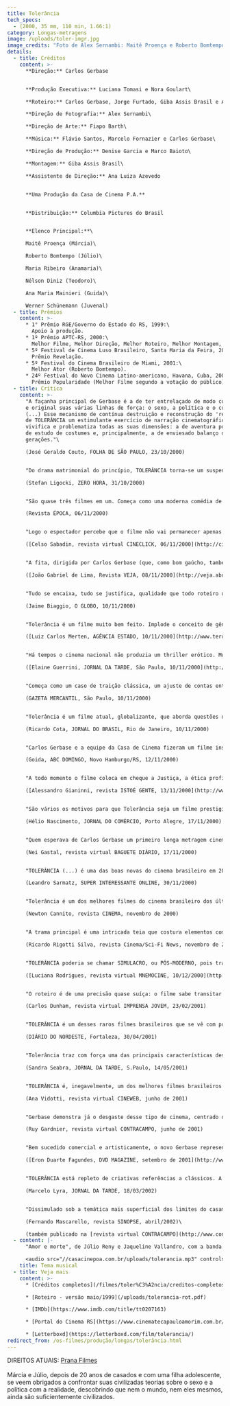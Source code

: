 ```yaml
---
title: Tolerância
tech_specs:
  - (2000, 35 mm, 110 min, 1.66:1)
category: Longas-metragens
image: /uploads/toler-imgr.jpg
image_credits: "Foto de Alex Sernambi: Maitê Proença e Roberto Bomtempo"
details:
  - title: Créditos
    content: >-
      **Direção:** Carlos Gerbase


      **Produção Executiva:** Luciana Tomasi e Nora Goulart\

      **Roteiro:** Carlos Gerbase, Jorge Furtado, Giba Assis Brasil e Alvaro Luiz Teixeira\

      **Direção de Fotografia:** Alex Sernambi\

      **Direção de Arte:** Fiapo Barth\

      **Música:** Flávio Santos, Marcelo Fornazier e Carlos Gerbase\

      **Direção de Produção:** Denise Garcia e Marco Baioto\

      **Montagem:** Giba Assis Brasil\

      **Assistente de Direção:** Ana Luiza Azevedo


      **Uma Produção da Casa de Cinema P.A.**


      **Distribuição:** Columbia Pictures do Brasil


      **Elenco Principal:**\

      Maitê Proença (Márcia)\

      Roberto Bomtempo (Júlio)\

      Maria Ribeiro (Anamaria)\

      Nélson Diniz (Teodoro)\

      Ana Maria Mainieri (Guida)\

      Werner Schünemann (Juvenal)
  - title: Prêmios
    content: >-
      * 1° Prêmio RGE/Governo do Estado do RS, 1999:\
        Apoio à produção.
      * 1º Prêmio APTC-RS, 2000:\
        Melhor Filme, Melhor Direção, Melhor Roteiro, Melhor Montagem, Melhor Música, Melhor Som, Melhor Direção de Arte
      * 5º Festival de Cinema Luso Brasileiro, Santa Maria da Feira, 2001:\
        Prêmio Revelação.
      * 5º Festival do Cinema Brasileiro de Miami, 2001:\
        Melhor Ator (Roberto Bomtempo).
      * 24º Festival do Novo Cinema Latino-americano, Havana, Cuba, 2002:\
        Prêmio Popularidade (Melhor Filme segundo a votação do público)
  - title: Crítica
    content: >-
      "A façanha principal de Gerbase é a de ter entrelaçado de modo competente
      e original suas várias linhas de força: o sexo, a política e o crime.
      (...) Esse mecanismo de contínua destruição e reconstrução do 'real' faz
      de TOLERÂNCIA um estimulante exercício de narração cinematográfica, que
      vivifica e problematiza todas as suas dimensões: a de aventura policial, a
      de estudo de costumes e, principalmente, a de enviesado balanço de
      gerações."\

      (José Geraldo Couto, FOLHA DE SÃO PAULO, 23/10/2000)


      "Do drama matrimonial do princípio, TOLERÂNCIA torna-se um suspense eficiente, em que Gerbase usa o recurso da não-linearidade. TOLERÂNCIA vale o ingresso."\

      (Stefan Ligocki, ZERO HORA, 31/10/2000)


      "São quase três filmes em um. Começa como uma moderna comédia de costumes, vira um drama conjugal barra-pesada e termina como um suspense bem arquitetado. (...) O resultado é uma hábil mistura de ingredientes. TOLERÂNCIA consegue ser despretensioso sem cair na banalidade."\

      (Revista ÉPOCA, 06/11/2000)


      "Logo o espectador percebe que o filme não vai permanecer apenas no plano das idéias e das reflexões. Pelo contrário, ele vai além, muito além, sempre brindando o público com dúvidas e armadilhas perspicazes, como deve acontecer num bom drama policial. (...) Competente e eficiente, o filme envolve e prende a atenção do espectador. É mais um belo trabalho brasileiro que merece ser conferido na tela grande."\

      ([Celso Sabadin, revista virtual CINECLICK, 06/11/2000](http://cinema.cineclick.uol.com.br/index.php/criticas/imprimir/titulo/tolerancia/id/129))


      "A fita, dirigida por Carlos Gerbase (que, como bom gaúcho, também é escritor e acaba de lançar um novo livro), é modernérrima. Tem troca de casais, banda de rock pauleira formada por mulheres. Poderia ser filmada em qualquer metrópole brasileira, exceto por alguns detalhes. Todos os personagens se tratam por tu. Até Maitê Proença, que é paulista, aprendeu a chamar policial de brigadiano. E o personagem de Roberto Bomtempo trabalha com computação gráfica e, a certa altura, aparece encarando um chimarrão."\

      ([João Gabriel de Lima, Revista VEJA, 08/11/2000](http://veja.abril.com.br/081100/p_048.html))


      "Tudo se encaixa, tudo se justifica, qualidade que todo roteiro quebra-cabeças persegue, mas quase nenhum alcança. Tolerância é um filme afilado na teoria, exemplar na execução e, o mais importante, capaz de somar apelo comercial e inteligência."\

      (Jaime Biaggio, O GLOBO, 10/11/2000)


      "Tolerância é um filme muito bem feito. Implode o conceito de gênero, porque trafega por vários deles, o que não deixa de revelar que outra das preocupações de Gerbase, além de (re)ver criticamente os ideais da geração de 68, é discutir a própria linguagem."\

      ([Luiz Carlos Merten, AGÊNCIA ESTADO, 10/11/2000](http://www.terra.com.br/cinema/drama/tolerancia.htm))


      "Há tempos o cinema nacional não produzia um thriller erótico. Muito menos um envolvente. Tolerância, de Carlos Gerbase, dá a largada como um drama conjugal, mas pouco a pouco prende a atenção do espectador enveredando pelo suspense."\

      ([Elaine Guerrini, JORNAL DA TARDE, São Paulo, 10/11/2000](http://www.terra.com.br/cinema/noticias/2000/11/10/006.htm))


      "Começa como um caso de traição clássica, um ajuste de contas entre marido e mulher, passa por thriller policial e ainda questiona os valores morais de uma geração livre. Tudo costurado com talento."\

      (GAZETA MERCANTIL, São Paulo, 10/11/2000)


      "Tolerância é um filme atual, globalizante, que aborda questões diretamente ligadas ao país, como a incompatibilidade entre o discurso da justiça e a realidade social, assim como temas universais, como a nova ordem imposta pelo fenômeno da virtualidade. Num mundo em que o real é cada vez mais manipulável, a tolerância corre o risco de tornar uma utopia. Azar da civilização."\

      (Ricardo Cota, JORNAL DO BRASIL, Rio de Janeiro, 10/11/2000)


      "Carlos Gerbase e a equipe da Casa de Cinema fizeram um filme instigante e moderno, que não se esgota a uma primeira visão. Tolerância consegue, ao mesmo tempo, ser irônico e assustador, mostrando muito de nossa realidade atual em termos comportamentais e políticos."\

      (Goida, ABC DOMINGO, Novo Hamburgo/RS, 12/11/2000)


      "A todo momento o filme coloca em cheque a Justiça, a ética profissional, a fidelidade no casamento e assim por diante. A tolerância, no caso dos personagens, muito bem interpretados, atinge graus de elasticidade impressionantes. O diretor, que também assina o roteiro com Jorge Furtado, Giba Assis Brasil e Álvaro Teixeira, faz um paralelo com o País e a população hoje. E acerta em cheio."\

      ([Alessandro Gianinni, revista ISTOÉ GENTE, 13/11/2000](http://www.terra.com.br/istoegente/67/divearte/cine_tolerancia.htm))


      "São vários os motivos para que Tolerância seja um filme prestigiado. Gerbase se aproxima das formas clássicas da narrativa, mas não se recusa a ser moderno. E seu filme possui a primeira e essencial virtude: procura expressar-se através da observação de personagens autênticos. Eis um relato que procura falar do mundo olhando para as criaturas que o habitam."\

      (Hélio Nascimento, JORNAL DO COMÉRCIO, Porto Alegre, 17/11/2000)


      "Quem esperava de Carlos Gerbase um primeiro longa metragem cinematograficamente perfeito não terá surpresa alguma com TOLERÂNCIA. Dizer que é o melhor filme realizado no Rio Grande do Sul seria pouco - afinal, não temos tantos filmes assim - mas chego a ponto de não temer afirmar que, mais do que isto,TOLERÂNCIA me parece o melhor filme (enquanto produto cinematográfico) realizado no Brasil dos últimos anos. Imagem perfeita, som perfeito, montagem muito boa e uma direção de gente grande, fazem a gente sair do cinema, aqui em Porto Alegre, com um baita orgulho. Afinal, o Rio Grande do Sul sabe fazer cinema. Ou, pelo menos, Gerbase sabe, e muito bem."\

      (Nei Gastal, revista virtual BAGUETE DIÁRIO, 17/11/2000)


      "TOLERÂNCIA (...) é uma das boas novas do cinema brasileiro em 2000. E é cinema urbano, sem aquela nostalgia repleta de mauvaise conscience que obriga todo diretor, não importando sua origem, a se embrenhar na caatinga, em bumbas-meu-boi e outros artigos folclóricos para americano ver na Festa do Oscar. (...) Se você mora em Porto Alegre (...), vai reconhecer na hora que os atores estão falando de um jeito diferente. É o "porto-alegrês", uma variante do português brasileiro que guarda algumas curiosidades. A conjugação esquisita da segunda pessoa do singular é uma dessas peculiaridades praticadas ao Sul do Brasil."\

      (Leandro Sarmatz, SUPER INTERESSANTE ONLINE, 30/11/2000)


      "Tolerância é um dos melhores filmes do cinema brasileiro dos últimos anos. Além do filme propriamente dito, o modelo de produção, baseado na realização coletiva, é um exemplo a ser seguido pelo cinema brasileiro."\

      (Newton Cannito, revista CINEMA, novembro de 2000)


      "A trama principal é uma intricada teia que costura elementos como adultério, traição, assassinato e - como o próprio titulo indica - tolerância. O grande ponto positivo do roteiro - e um artifício pouco usado no cinema nacional - é deixar o espectador intrigado com as inúmeras versões dos fatos ocorridos, explicando todos os acontecimentos apenas no final. Isso faz com que o público não desgrude os olhos da tela até se convencer, verdadeiramente, não apenas do que aconteceu, mas também de como tudo aconteceu, e isso só ocorre um pouco antes dos letreiros subirem pela tela."\

      (Ricardo Rigotti Silva, revista Cinema/Sci-Fi News, novembro de 2000)


      "TOLERÂNCIA poderia se chamar SIMULACRO, ou PÓS-MODERNO, pois trata , e muito, da simulação, da perda do real. É o simulacro cinema, falando sobre simulações, de ideais, de imagens, de situações, a própria trama é uma simulação, onde uma aparente vingança pode ser um ato de amor, ou uma aventura policial pode ser um manifesto sobre a condição humana."\

      ([Luciana Rodrigues, revista virtual MNEMOCINE, 10/12/2000](http://www.mnemocine.com.br/cinema/crit/tolerancia_lu.htm))


      "O roteiro é de uma precisão quase suíça: o filme sabe transitar pelo drama conjugal, pelo suspense urbano, pela crônica de costumes e até mesmo pela aventura adolescente sem abdicar de algo que não poucos cineastas esquecem: coerência. Acima de tudo, TOLERÂNCIA é um filme em que o espectador acredita e que, por mais que a trama dê reviravoltas – o que acontece, principalmente, no terço final – este não diminui o seu interesse da mesma forma como não diminui a sua credibilidade.\

      (Carlos Dunham, revista virtual IMPRENSA JOVEM, 23/02/2001)


      "TOLERÂNCIA é um desses raros filmes brasileiros que se vê com prazer e admiração. O roteiro, surpreendentemente enxuto, desenvolve um enredo sobre a capacidade e as conseqüências da tolerância. (...) A traição, o desejo e a manipulação são as tônicas desse inteligente enredo retratando a sociedade brasileira e seus casos de impunidade. (...) TOLERÂNCIA é a prova de um filme que deu certo."\

      (DIÁRIO DO NORDESTE, Fortaleza, 30/04/2001)


      "Tolerância traz com força uma das principais características desses criadores gaúchos, que é a engenhosidade para lidar com o tempo. Em pouquíssimas e leves imagens e uma voz em off, o espectador já fica sabendo quem são os personagens e o que fazem ali. E o faz crer que o filme parecerá uma história de amor. Não é. De preferência, tire o povinho de até 16 anos da sala."\

      (Sandra Seabra, JORNAL DA TARDE, S.Paulo, 14/05/2001)


      "TOLERÂNCIA é, inegavelmente, um dos melhores filmes brasileiros lançados recentemente, com uma narrativa cinematográfica perfeita, entrelaçando trama policial, sexo, política e a ética dos relacionamentos num mesmo caldeirão, sem jamais perder a mão. Mais uma boa surpresa de um dos pólos mais importantes de cinema do país."\

      (Ana Vidotti, revista virtual CINEWEB, junho de 2001)


      "Gerbase demonstra já o desgaste desse tipo de cinema, centrado demais em contar bem uma história e se esquecendo que essa história pode ter uma contrapartida na realidade. Gerbase em TOLERÂNCIA é um excelente aluno de cinema, mas que não consegue perceber nada da realidade. Resta a essa geração, talentosa sem dúvida, poder reaprender a observar a realidade. É preciso."\

      (Ruy Gardnier, revista virtual CONTRACAMPO, junho de 2001)


      "Bem sucedido comercial e artisticamente, o novo Gerbase representa um porto seguro na evolução do estilo de filmar de seu diretor desde os tempos de Inverno (1983). (...) Gerbase demonstra especial sensibilidade em dirigir seus atores, conferindo harmonia interpretativa a um elenco diferenciado de intérpretes em que a beleza despojada de Maitê Proença se mede com a tensão interior de Roberto Bontempo e (...) com os descontraídos e sensuais jovens em cena."\

      ([Eron Duarte Fagundes, DVD MAGAZINE, setembro de 2001](http://www.dvdmagazine.com.br/Fala_Eron/civilizada_classe_media.htm))


      "TOLERÂNCIA está repleto de criativas referências a clássicos. A história do assassinato, cometido pelo cliente de Maitê, muda a cada versão, a exemplo do belíssimo 'Rashomon', de Kurosawa. Bomtempo é flagrado com a arma do crime, como Cary Grant em 'Intriga Internacional'; e o sangue escorrendo pela pia é uma referência clara à parte final da cena do chuveiro de 'Psicose'. (...) No todo, uma diversão inteligente, que agrada e faz pensar."\

      (Marcelo Lyra, JORNAL DA TARDE, 18/03/2002)


      "Dissimulado sob a temática mais superficial dos limites do casamento semi-aberto em sua relação com a resignação contra-cultural ao status quo, creio que o tema central que se revela, no filme, é o do sitiamento da masculinidade frente a uma mulher emancipada profissional e sexualmente. (...) É no seu diálogo com a estética noir, nas suas aproximações ou afastamentos para com ela, que o filme produz alguns de seus sentidos mais instigantes. E estes dizem respeito direto a um dos mitos locais mais caros: o da hombridade do gaúcho."\

      (Fernando Mascarello, revista SINOPSE, abril/2002)\

      (também publicado na [revista virtual CONTRACAMPO](http://www.contracampo.com.br/47/tolerancianoir.htm), janeiro/2003)
  - content: |-
      "Amor e morte", de Júlio Reny e Jaqueline Vallandro, com a banda Dolly

      <audio src="//casacinepoa.com.br/uploads/tolerancia.mp3" controls />
    title: Tema musical
  - title: Veja mais
    content: >-
      * [Créditos completos](/filmes/toler%C3%A2ncia/creditos-completos)

      * [Roteiro - versão maio/1999](/uploads/tolerancia-rot.pdf)

      * [IMDb](https://www.imdb.com/title/tt0207163)

      * [Portal do Cinema RS](https://www.cinematecapauloamorim.com.br/portaldocinemagaucho/253/tolerancia)

      * [Letterboxd](https://letterboxd.com/film/tolerancia/)
redirect_from: /os-filmes/produção/longas/tolerância.html
---
```

D﻿IREITOS ATUAIS: [Prana Filmes](https://www.pranafilmes.com.br/)\
\
Márcia e Júlio, depois de 20 anos de casados e com uma filha adolescente, se veem obrigados a confrontar suas civilizadas teorias sobre o sexo e a política com a realidade, descobrindo que nem o mundo, nem eles mesmos, ainda são suficientemente civilizados.